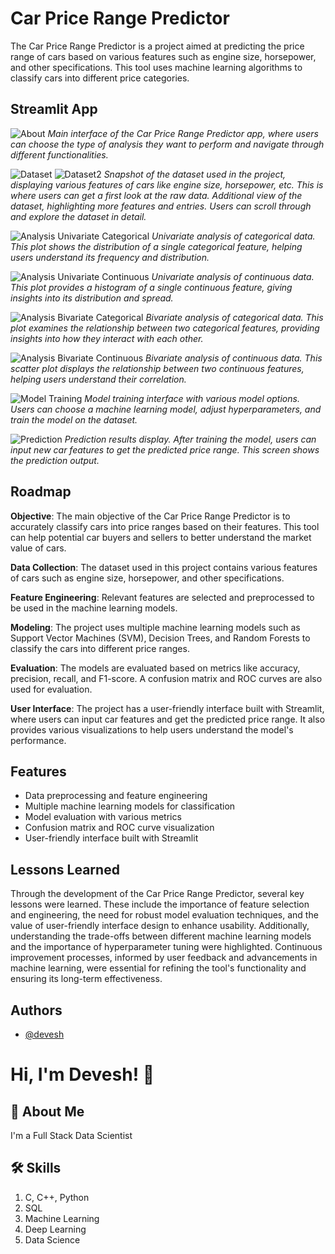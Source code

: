 # Car Price Range Predictor

The Car Price Range Predictor is a project aimed at predicting the price range of cars based on various features such as engine size, horsepower, and other specifications. This tool uses machine learning algorithms to classify cars into different price categories.

## Streamlit App

![About](https://github.com/Devesh061102/04-Mobile-Price-Predictor/blob/main/Screenshots/Screenshot%202024-05-28%20180612.png?raw=true)
*Main interface of the Car Price Range Predictor app, where users can choose the type of analysis they want to perform and navigate through different functionalities.*

![Dataset](https://github.com/Devesh061102/04-Mobile-Price-Predictor/blob/main/Screenshots/Screenshot%202024-05-28%20182222.png?raw=true)
![Dataset2](https://github.com/Devesh061102/04-Mobile-Price-Predictor/blob/main/Screenshots/Screenshot%202024-05-28%20182259.png?raw=true)
*Snapshot of the dataset used in the project, displaying various features of cars like engine size, horsepower, etc. This is where users can get a first look at the raw data.*
*Additional view of the dataset, highlighting more features and entries. Users can scroll through and explore the dataset in detail.*

![Analysis Univariate Categorical](https://github.com/Devesh061102/04-Mobile-Price-Predictor/blob/main/Screenshots/Screenshot%202024-05-28%20182448.png?raw=true)
*Univariate analysis of categorical data. This plot shows the distribution of a single categorical feature, helping users understand its frequency and distribution.*

![Analysis Univariate Continuous](https://github.com/Devesh061102/04-Mobile-Price-Predictor/blob/main/Screenshots/Screenshot%202024-05-28%20182642.png?raw=true)
*Univariate analysis of continuous data. This plot provides a histogram of a single continuous feature, giving insights into its distribution and spread.*

![Analysis Bivariate Categorical](https://github.com/Devesh061102/04-Mobile-Price-Predictor/blob/main/Screenshots/Screenshot%202024-05-28%20182758.png?raw=true)
*Bivariate analysis of categorical data. This plot examines the relationship between two categorical features, providing insights into how they interact with each other.*

![Analysis Bivariate Continuous](https://github.com/Devesh061102/04-Mobile-Price-Predictor/blob/main/Screenshots/Screenshot%202024-05-28%20191732.png?raw=true)
*Bivariate analysis of continuous data. This scatter plot displays the relationship between two continuous features, helping users understand their correlation.*

![Model Training](https://github.com/Devesh061102/04-Mobile-Price-Predictor/blob/main/Screenshots/Screenshot%202024-05-28%20190723.png?raw=true)
*Model training interface with various model options. Users can choose a machine learning model, adjust hyperparameters, and train the model on the dataset.*

![Prediction](https://github.com/Devesh061102/04-Mobile-Price-Predictor/blob/main/Screenshots/Screenshot%202024-05-28%20191434.png?raw=true)
*Prediction results display. After training the model, users can input new car features to get the predicted price range. This screen shows the prediction output.*

## Roadmap

**Objective**: The main objective of the Car Price Range Predictor is to accurately classify cars into price ranges based on their features. This tool can help potential car buyers and sellers to better understand the market value of cars.

**Data Collection**: The dataset used in this project contains various features of cars such as engine size, horsepower, and other specifications.

**Feature Engineering**: Relevant features are selected and preprocessed to be used in the machine learning models.

**Modeling**: The project uses multiple machine learning models such as Support Vector Machines (SVM), Decision Trees, and Random Forests to classify the cars into different price ranges.

**Evaluation**: The models are evaluated based on metrics like accuracy, precision, recall, and F1-score. A confusion matrix and ROC curves are also used for evaluation.

**User Interface**: The project has a user-friendly interface built with Streamlit, where users can input car features and get the predicted price range. It also provides various visualizations to help users understand the model's performance.

## Features

- Data preprocessing and feature engineering
- Multiple machine learning models for classification
- Model evaluation with various metrics
- Confusion matrix and ROC curve visualization
- User-friendly interface built with Streamlit

## Lessons Learned

Through the development of the Car Price Range Predictor, several key lessons were learned. These include the importance of feature selection and engineering, the need for robust model evaluation techniques, and the value of user-friendly interface design to enhance usability. Additionally, understanding the trade-offs between different machine learning models and the importance of hyperparameter tuning were highlighted. Continuous improvement processes, informed by user feedback and advancements in machine learning, were essential for refining the tool's functionality and ensuring its long-term effectiveness.

## Authors

- [@devesh](https://github.com/Devesh061102)

# Hi, I'm Devesh! 👋

## 🚀 About Me

I'm a Full Stack Data Scientist

## 🛠 Skills

1. C, C++, Python
2. SQL
3. Machine Learning
4. Deep Learning
5. Data Science
